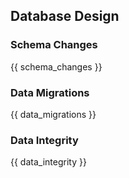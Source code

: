 ## Database Design

### Schema Changes

{{ schema_changes }}

### Data Migrations

{{ data_migrations }}

### Data Integrity

{{ data_integrity }}